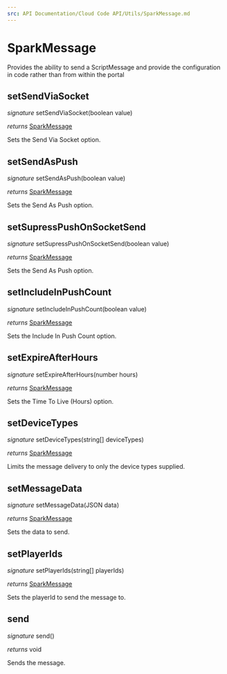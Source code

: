 ```yaml
---
src: API Documentation/Cloud Code API/Utils/SparkMessage.md
---
```


# SparkMessage

Provides the ability to send a ScriptMessage and provide the configuration in code rather than from within the portal 


## setSendViaSocket
_signature_ setSendViaSocket(boolean value)</p>
_returns_ [SparkMessage](../Utils/SparkMessage.md)</p>
Sets the Send Via Socket option.

## setSendAsPush
_signature_ setSendAsPush(boolean value)</p>
_returns_ [SparkMessage](../Utils/SparkMessage.md)</p>
Sets the Send As Push option.

## setSupressPushOnSocketSend
_signature_ setSupressPushOnSocketSend(boolean value)</p>
_returns_ [SparkMessage](../Utils/SparkMessage.md)</p>
Sets the Send As Push option.

## setIncludeInPushCount
_signature_ setIncludeInPushCount(boolean value)</p>
_returns_ [SparkMessage](../Utils/SparkMessage.md)</p>
Sets the Include In Push Count option.

## setExpireAfterHours
_signature_ setExpireAfterHours(number hours)</p>
_returns_ [SparkMessage](../Utils/SparkMessage.md)</p>
Sets the Time To Live (Hours) option.

## setDeviceTypes
_signature_ setDeviceTypes(string[] deviceTypes)</p>
_returns_ [SparkMessage](../Utils/SparkMessage.md)</p>
Limits the message delivery to only the device types supplied.

## setMessageData
_signature_ setMessageData(JSON data)</p>
_returns_ [SparkMessage](../Utils/SparkMessage.md)</p>
Sets the data to send.

## setPlayerIds
_signature_ setPlayerIds(string[] playerIds)</p>
_returns_ [SparkMessage](../Utils/SparkMessage.md)</p>
Sets the playerId to send the message to.

## send
_signature_ send()</p>
_returns_ void</p>
Sends the message.

